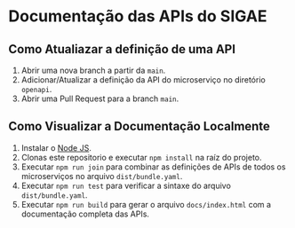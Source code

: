 # Documentação das APIs do SIGAE

## Como Atualiazar a definição de uma API
1. Abrir uma nova branch a partir da `main`.
2. Adicionar/Atualizar a definição da API do microserviço no diretório `openapi`.
3. Abrir uma Pull Request para a branch `main`.

## Como Visualizar a Documentação Localmente

1. Instalar o [Node JS](https://nodejs.org/).
2. Clonas este repositorio e executar `npm install` na raíz do projeto.
3. Executar `npm run join` para combinar as definições de APIs de todos os microserviços no arquivo `dist/bundle.yaml`.
4. Executar `npm run test` para verificar a sintaxe do arquivo `dist/bundle.yaml`.
5. Executar `npm run build` para gerar o arquivo `docs/index.html` com a documentação completa das APIs.

